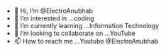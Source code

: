 - 👋 Hi, I’m @ElectroAnubhab
- 👀 I’m interested in ...coding
- 🌱 I’m currently learning ...Information Technology 
- 💞️ I’m looking to collaborate on ...YouTube
- 📫 How to reach me ...Youtube @ElectroAnubhab

<!---
ElectroAnubhab/ElectroAnubhab is a ✨ special ✨ repository because its `README.md` (this file) appears on your GitHub profile.
You can click the Preview link to take a look at your changes.
--->
